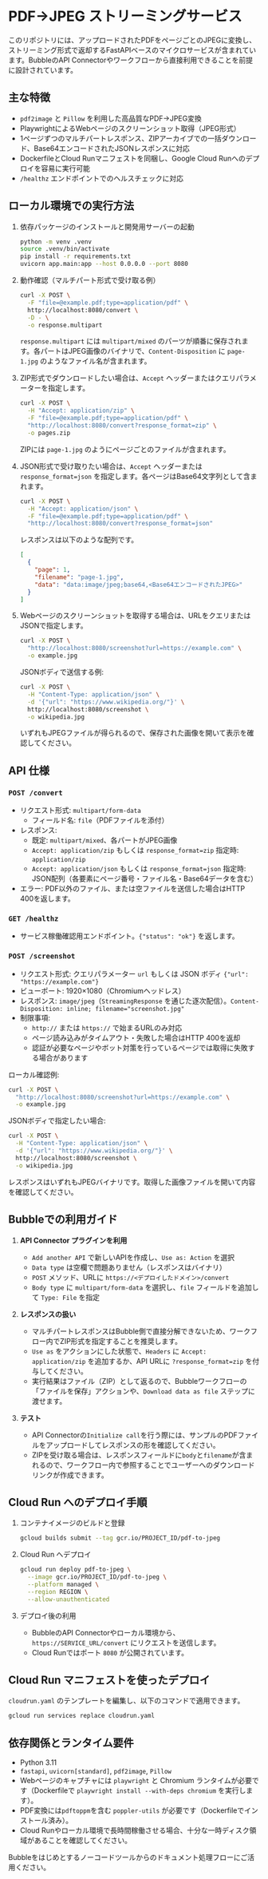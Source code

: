 # PDF→JPEG ストリーミングサービス

このリポジトリには、アップロードされたPDFをページごとのJPEGに変換し、ストリーミング形式で返却するFastAPIベースのマイクロサービスが含まれています。BubbleのAPI Connectorやワークフローから直接利用できることを前提に設計されています。

## 主な特徴
- `pdf2image` と `Pillow` を利用した高品質なPDF→JPEG変換
- PlaywrightによるWebページのスクリーンショット取得（JPEG形式）
- 1ページずつのマルチパートレスポンス、ZIPアーカイブでの一括ダウンロード、Base64エンコードされたJSONレスポンスに対応
- DockerfileとCloud Runマニフェストを同梱し、Google Cloud Runへのデプロイを容易に実行可能
- `/healthz` エンドポイントでのヘルスチェックに対応

## ローカル環境での実行方法
1. 依存パッケージのインストールと開発用サーバーの起動
   ```bash
   python -m venv .venv
   source .venv/bin/activate
   pip install -r requirements.txt
   uvicorn app.main:app --host 0.0.0.0 --port 8080
   ```

2. 動作確認（マルチパート形式で受け取る例）
   ```bash
   curl -X POST \
     -F "file=@example.pdf;type=application/pdf" \
     http://localhost:8080/convert \
     -D - \
     -o response.multipart
   ```
   `response.multipart` には `multipart/mixed` のパーツが順番に保存されます。各パートはJPEG画像のバイナリで、`Content-Disposition` に `page-1.jpg` のようなファイル名が含まれます。

3. ZIP形式でダウンロードしたい場合は、`Accept` ヘッダーまたはクエリパラメーターを指定します。
   ```bash
   curl -X POST \
     -H "Accept: application/zip" \
     -F "file=@example.pdf;type=application/pdf" \
     "http://localhost:8080/convert?response_format=zip" \
     -o pages.zip
   ```
   ZIPには `page-1.jpg` のようにページごとのファイルが含まれます。

4. JSON形式で受け取りたい場合は、`Accept` ヘッダーまたは `response_format=json` を指定します。各ページはBase64文字列として含まれます。
   ```bash
   curl -X POST \
     -H "Accept: application/json" \
     -F "file=@example.pdf;type=application/pdf" \
     "http://localhost:8080/convert?response_format=json"
   ```
   レスポンスは以下のような配列です。
   ```json
   [
     {
       "page": 1,
       "filename": "page-1.jpg",
       "data": "data:image/jpeg;base64,<Base64エンコードされたJPEG>"
     }
   ]
   ```

5. Webページのスクリーンショットを取得する場合は、URLをクエリまたはJSONで指定します。
   ```bash
   curl -X POST \
     "http://localhost:8080/screenshot?url=https://example.com" \
     -o example.jpg
   ```
   JSONボディで送信する例:
   ```bash
   curl -X POST \
     -H "Content-Type: application/json" \
     -d '{"url": "https://www.wikipedia.org/"}' \
     http://localhost:8080/screenshot \
     -o wikipedia.jpg
   ```
   いずれもJPEGファイルが得られるので、保存された画像を開いて表示を確認してください。

## API 仕様
### `POST /convert`
- リクエスト形式: `multipart/form-data`
  - フィールド名: `file`（PDFファイルを添付）
- レスポンス:
  - 既定: `multipart/mixed`、各パートがJPEG画像
  - `Accept: application/zip` もしくは `response_format=zip` 指定時: `application/zip`
  - `Accept: application/json` もしくは `response_format=json` 指定時: JSON配列（各要素にページ番号・ファイル名・Base64データを含む）
- エラー: PDF以外のファイル、または空ファイルを送信した場合はHTTP 400を返します。

### `GET /healthz`
- サービス稼働確認用エンドポイント。`{"status": "ok"}` を返します。

### `POST /screenshot`
- リクエスト形式: クエリパラメーター `url` もしくは JSON ボディ `{"url": "https://example.com"}`
- ビューポート: 1920×1080（Chromiumヘッドレス）
- レスポンス: `image/jpeg`（`StreamingResponse` を通じた逐次配信）。`Content-Disposition: inline; filename="screenshot.jpg"`
- 制限事項:
  - `http://` または `https://` で始まるURLのみ対応
  - ページ読み込みがタイムアウト・失敗した場合はHTTP 400を返却
  - 認証が必要なページやボット対策を行っているページでは取得に失敗する場合があります

ローカル確認例:
```bash
curl -X POST \
  "http://localhost:8080/screenshot?url=https://example.com" \
  -o example.jpg
```
JSONボディで指定したい場合:
```bash
curl -X POST \
  -H "Content-Type: application/json" \
  -d '{"url": "https://www.wikipedia.org/"}' \
  http://localhost:8080/screenshot \
  -o wikipedia.jpg
```
レスポンスはいずれもJPEGバイナリです。取得した画像ファイルを開いて内容を確認してください。

## Bubbleでの利用ガイド
1. **API Connector プラグインを利用**
   - `Add another API` で新しいAPIを作成し、`Use as: Action` を選択
   - `Data type` は空欄で問題ありません（レスポンスはバイナリ）
   - `POST` メソッド、URLに `https://<デプロイしたドメイン>/convert`
   - `Body type` に `multipart/form-data` を選択し、`file` フィールドを追加して `Type: File` を指定

2. **レスポンスの扱い**
   - マルチパートレスポンスはBubble側で直接分解できないため、ワークフロー内でZIP形式を指定することを推奨します。
   - `Use as` をアクションにした状態で、`Headers` に `Accept: application/zip` を追加するか、API URLに `?response_format=zip` を付与してください。
   - 実行結果はファイル（ZIP）として返るので、Bubbleワークフローの「ファイルを保存」アクションや、`Download data as file` ステップに渡せます。

3. **テスト**
   - API Connectorの`Initialize call`を行う際には、サンプルのPDFファイルをアップロードしてレスポンスの形を確認してください。
   - ZIPを受け取る場合は、レスポンスフィールドに`body`と`filename`が含まれるので、ワークフロー内で参照することでユーザーへのダウンロードリンクが作成できます。

## Cloud Run へのデプロイ手順
1. コンテナイメージのビルドと登録
   ```bash
   gcloud builds submit --tag gcr.io/PROJECT_ID/pdf-to-jpeg
   ```

2. Cloud Run へデプロイ
   ```bash
   gcloud run deploy pdf-to-jpeg \
     --image gcr.io/PROJECT_ID/pdf-to-jpeg \
     --platform managed \
     --region REGION \
     --allow-unauthenticated
   ```

3. デプロイ後の利用
   - BubbleのAPI Connectorやローカル環境から、`https://SERVICE_URL/convert` にリクエストを送信します。
   - Cloud Runではポート `8080` が公開されています。

## Cloud Run マニフェストを使ったデプロイ
`cloudrun.yaml` のテンプレートを編集し、以下のコマンドで適用できます。
```bash
gcloud run services replace cloudrun.yaml
```

## 依存関係とランタイム要件
- Python 3.11
- `fastapi`, `uvicorn[standard]`, `pdf2image`, `Pillow`
- Webページのキャプチャには `playwright` と Chromium ランタイムが必要です（Dockerfileで `playwright install --with-deps chromium` を実行します）。
- PDF変換には`pdftoppm`を含む `poppler-utils` が必要です（Dockerfileでインストール済み）。
- Cloud Runやローカル環境で長時間稼働させる場合、十分な一時ディスク領域があることを確認してください。

Bubbleをはじめとするノーコードツールからのドキュメント処理フローにご活用ください。
